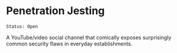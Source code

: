 # Penetration Jesting
```
Status: Open
```

A YouTube/video social channel that comically exposes surprisingly common security flaws in everyday establishments.
